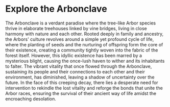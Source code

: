 # Explore the Arbonclave

The Arbonclave is a verdant paradise where the tree-like Arbor species thrive in elaborate treehouses linked by vine bridges, living in close harmony with nature and each other. Rooted deeply in family and ancestry, the Arbors' culture revolves around a simple yet profound cycle of life, where the planting of seeds and the nurturing of offspring form the core of their existence, creating a community tightly woven into the fabric of the forest itself. However, this idyllic existence has been marred by a mysterious blight, causing the once-lush haven to wither and its inhabitants to falter. The vibrant vitality that once flowed through the Arbonclave, sustaining its people and their connections to each other and their environment, has diminished, leaving a shadow of uncertainty over the future. In the face of this creeping decay, there lies a desperate need for intervention to rekindle the lost vitality and reforge the bonds that unite the Arbor races, ensuring the survival of their ancient way of life amidst the encroaching desolation.

